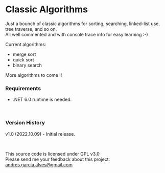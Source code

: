 # Classic Algorithms

Just a bounch of classic algorithms for sorting, searching, linked-list use, tree traverse, and so on.  
All well commented and with console trace info for easy learning :-)

Current algorithms:
- merge sort
- quick sort
- binary search

More algorithms to come !!

### Requirements

- .NET 6.0 runtime is needed.  

&nbsp;

### Version History

v1.0 (2022.10.09) - Initial release.  

&nbsp;

This source code is licensed under GPL v3.0  
Please send me your feedback about this project: andres.garcia.alves@gmail.com  
